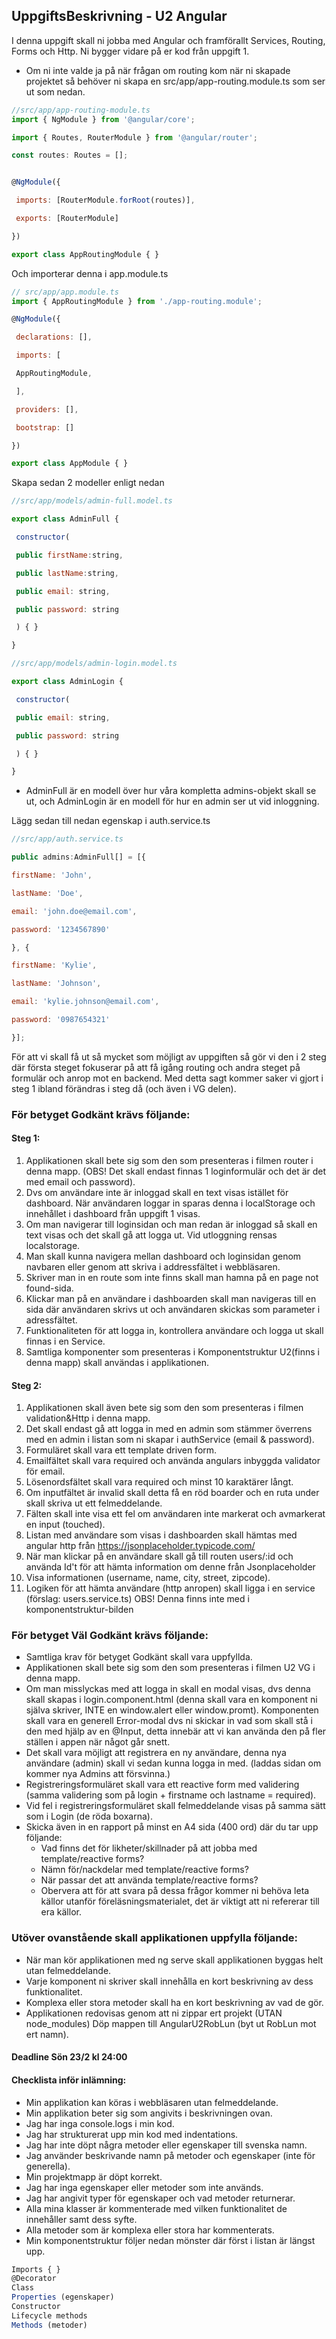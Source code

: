 ## UppgiftsBeskrivning - U2 Angular


I denna uppgift skall ni jobba med Angular och framförallt Services, Routing, Forms och Http. Ni bygger vidare på er kod från uppgift 1.

* Om ni inte valde ja på när frågan om routing kom när ni skapade projektet så behöver ni skapa en src/app/app-routing.module.ts som ser ut som nedan.


```JavaScript
//src/app/app-routing-module.ts
import { NgModule } from '@angular/core';

import { Routes, RouterModule } from '@angular/router';

const routes: Routes = [];


@NgModule({

 imports: [RouterModule.forRoot(routes)],

 exports: [RouterModule]

})

export class AppRoutingModule { }
```

Och importerar denna i app.module.ts


```JavaScript
// src/app/app.module.ts
import { AppRoutingModule } from './app-routing.module';

@NgModule({

 declarations: [],

 imports: [

 AppRoutingModule,

 ],

 providers: [],

 bootstrap: []

})

export class AppModule { }
```

 

Skapa sedan 2 modeller enligt nedan
```JavaScript
//src/app/models/admin-full.model.ts

export class AdminFull {

 constructor(

 public firstName:string,

 public lastName:string,

 public email: string,

 public password: string

 ) { }

}
```

```JavaScript
//src/app/models/admin-login.model.ts

export class AdminLogin {

 constructor(

 public email: string,

 public password: string

 ) { }

}
```

* AdminFull är en modell över hur våra kompletta admins-objekt skall se ut, och AdminLogin är en modell för hur en admin ser ut vid inloggning. 

Lägg sedan till nedan egenskap i auth.service.ts
```JavaScript
//src/app/auth.service.ts

public admins:AdminFull[] = [{

firstName: 'John',

lastName: 'Doe',

email: 'john.doe@email.com',

password: '1234567890'

}, {

firstName: 'Kylie',

lastName: 'Johnson',

email: 'kylie.johnson@email.com',

password: '0987654321'

}];
```

För att vi skall få ut så mycket som möjligt av uppgiften så gör vi den i 2 steg där första steget fokuserar på att få igång routing och andra steget på formulär och anrop mot en backend. Med detta sagt kommer saker vi gjort i steg 1 ibland förändras i steg då (och även i VG delen).

### För betyget Godkänt krävs följande:

#### Steg 1:
1. Applikationen skall bete sig som den som presenteras i filmen router i denna mapp. (OBS! Det skall endast finnas 1 loginformulär och det är det med email och password).
1. Dvs om användare inte är inloggad skall en text visas istället för dashboard. När användaren loggar in sparas denna i localStorage och innehållet i dashboard från uppgift 1 visas.
1. Om man navigerar till loginsidan och man redan är inloggad så skall en text visas och det skall gå att logga ut. Vid utloggning rensas localstorage.
1. Man skall kunna navigera mellan dashboard och loginsidan genom navbaren eller genom att skriva i addressfältet i webbläsaren.
1. Skriver man in en route som inte finns skall man hamna på en page not found-sida.
1. Klickar man på en användare i dashboarden skall man navigeras till en sida där användaren skrivs ut och användaren skickas som parameter i adressfältet.
1. Funktionaliteten för att logga in, kontrollera användare och logga ut skall finnas i en Service.
1. Samtliga komponenter som presenteras i Komponentstruktur U2(finns i denna mapp) skall användas i applikationen.

#### Steg 2:
1. Applikationen skall även bete sig som den som presenteras i filmen validation&Http i denna mapp.
1. Det skall endast gå att logga in med en admin som stämmer överrens med en admin i listan som ni skapar i authService (email & password).
1. Formuläret skall vara ett template driven form.
1. Emailfältet skall vara required och använda angulars inbyggda validator för email.
1. Lösenordsfältet skall vara required och minst 10 karaktärer långt.
1. Om inputfältet är invalid skall detta få en röd boarder och en ruta under skall skriva ut ett felmeddelande.
1. Fälten skall inte visa ett fel om användaren inte markerat och avmarkerat en input (touched).
1. Listan med användare som visas i dashboarden skall hämtas med angular http från https://jsonplaceholder.typicode.com/
1. När man klickar på en användare skall gå till routen users/:id och använda Id't för att hämta information om denne från Jsonplaceholder
1. Visa informationen (username, name, city, street, zipcode).
1. Logiken för att hämta användare (http anropen) skall ligga i en service (förslag: users.service.ts) OBS! Denna finns inte med i komponentstruktur-bilden

### För betyget Väl Godkänt krävs följande:

* Samtliga krav för betyget Godkänt skall vara uppfyllda.
* Applikationen skall bete sig som den som presenteras i filmen U2 VG i denna mapp.
* Om man misslyckas med att logga in skall en modal visas, dvs denna skall skapas i login.component.html (denna skall vara en komponent ni själva skriver, INTE en window.alert eller window.promt). Komponenten skall vara en generell Error-modal dvs ni skickar in vad som skall stå i den med hjälp av en @Input, detta innebär att vi kan använda den på fler ställen i appen när något går snett.
* Det skall vara möjligt att registrera en ny användare, denna nya användare (admin) skall vi sedan kunna logga in med. (laddas sidan om kommer nya Admins att försvinna.)
* Registreringsformuläret skall vara ett reactive form med validering (samma validering som på login + firstname och lastname = required).
* Vid fel i registreringsformuläret skall felmeddelande visas på samma sätt som i Login (de röda boxarna).
* Skicka även in en rapport på minst en A4 sida (400 ord) där du tar upp följande:
   * Vad finns det för likheter/skillnader på att jobba med template/reactive forms?
   * Nämn för/nackdelar med template/reactive forms?
   * När passar det att använda template/reactive forms?
   * Obervera att för att svara på dessa frågor kommer ni behöva leta källor utanför föreläsningsmaterialet, det är viktigt att ni refererar till era källor.

### Utöver ovanstående skall applikationen uppfylla följande:

* När man kör applikationen med ng serve skall applikationen byggas helt utan felmeddelande.
* Varje komponent ni skriver skall innehålla en kort beskrivning av dess funktionalitet.
* Komplexa eller stora metoder skall ha en kort beskrivning av vad de gör.
* Applikationen redovisas genom att ni zippar ert projekt (UTAN node_modules) Döp mappen till AngularU2RobLun (byt ut RobLun mot ert namn).

#### Deadline Sön 23/2 kl 24:00

#### Checklista inför inlämning:
* Min applikation kan köras i webbläsaren utan felmeddelande.
* Min applikation beter sig som angivits i beskrivningen ovan.
* Jag har inga console.logs i min kod.
* Jag har strukturerat upp min kod med indentations.
* Jag har inte döpt några metoder eller egenskaper till svenska namn.
* Jag använder beskrivande namn på metoder och egenskaper (inte för generella).
* Min projektmapp är döpt korrekt.
* Jag har inga egenskaper eller metoder som inte används.
* Jag har angivit typer för egenskaper och vad metoder returnerar.
* Alla mina klasser är kommenterade med vilken funktionalitet de innehåller samt dess syfte.
* Alla metoder som är komplexa eller stora har kommenterats.
* Min komponentstruktur följer nedan mönster där först i listan är längst upp.

```JavaScript
Imports { }
@Decorator
Class
Properties (egenskaper)
Constructor
Lifecycle methods
Methods (metoder)
```
